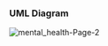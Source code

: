 ### UML Diagram

![mental_health-Page-2](https://user-images.githubusercontent.com/43357391/210092349-88f778b8-396e-41cd-b018-a9f3fd0f5e7e.jpg)


